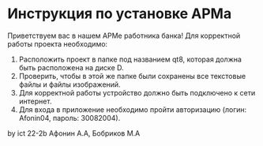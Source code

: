 # Инструкция по установке АРМа
Приветствуем вас в нашем АРМе работника банка!
Для корректной работы проекта необходимо:
1) Расположить проект в папке под названием qt8, которая должна быть расположена на диске D.
2) Проверить, чтобы в этой же папке были сохранены все текстовые файлы и файлы изображений.
3) Для корректной работы устройство должно быть подключено к сети интернет.
4) Для входа в приложение необходимо пройти авторизацию (логин: Afonin04, пароль: 30082004).

by ict 22-2b Афонин А.А, Бобриков М.А

